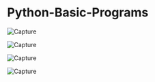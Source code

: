 # Python-Basic-Programs





![Capture](https://user-images.githubusercontent.com/82524305/115987880-a2eca680-a5d4-11eb-8829-e389ed18c6e3.PNG)


![Capture](https://user-images.githubusercontent.com/82524305/116040736-0684db80-a68a-11eb-8f08-23e217f52062.PNG)

![Capture](https://user-images.githubusercontent.com/82524305/116041104-72674400-a68a-11eb-89e1-2b7ff4c428a5.PNG)

![Capture](https://user-images.githubusercontent.com/82524305/116041610-06391000-a68b-11eb-8b54-3d2e24b4f7b5.PNG)

